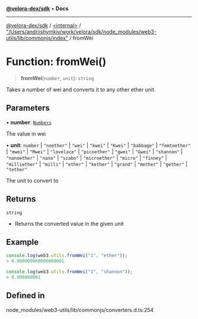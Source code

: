 [**@velora-dex/sdk**](../../../../README.md) • **Docs**

***

[@velora-dex/sdk](../../../../globals.md) / [\<internal\>](../../../README.md) / ["/Users/andriishymkiv/work/velora/sdk/node\_modules/web3-utils/lib/commonjs/index"](../README.md) / fromWei

# Function: fromWei()

> **fromWei**(`number`, `unit`): `string`

Takes a number of wei and converts it to any other ether unit.

## Parameters

• **number**: [`Numbers`](../../../type-aliases/Numbers.md)

The value in wei

• **unit**: `number` \| `"noether"` \| `"wei"` \| `"kwei"` \| `"Kwei"` \| `"babbage"` \| `"femtoether"` \| `"mwei"` \| `"Mwei"` \| `"lovelace"` \| `"picoether"` \| `"gwei"` \| `"Gwei"` \| `"shannon"` \| `"nanoether"` \| `"nano"` \| `"szabo"` \| `"microether"` \| `"micro"` \| `"finney"` \| `"milliether"` \| `"milli"` \| `"ether"` \| `"kether"` \| `"grand"` \| `"mether"` \| `"gether"` \| `"tether"`

The unit to convert to

## Returns

`string`

- Returns the converted value in the given unit

## Example

```ts
console.log(web3.utils.fromWei("1", "ether"));
> 0.000000000000000001

console.log(web3.utils.fromWei("1", "shannon"));
> 0.000000001
```

## Defined in

node\_modules/web3-utils/lib/commonjs/converters.d.ts:254
